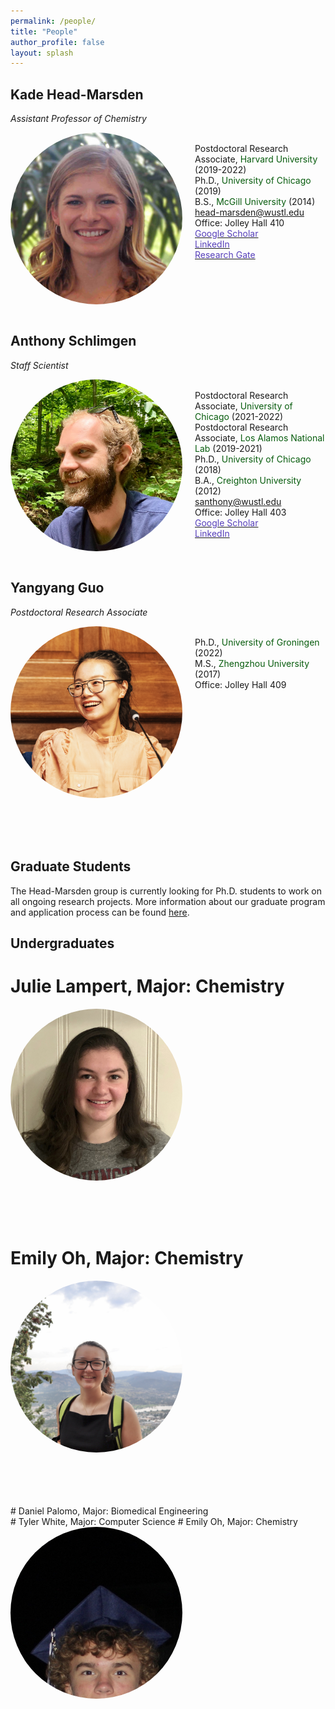 ```yaml
---
permalink: /people/
title: "People"
author_profile: false
layout: splash
---
```

  


## Kade Head-Marsden  
*Assistant Professor of Chemistry*

<div class="column selected-category-label small-7 medium-9">
   <div id="image" class="label-image"> <img src="/assets/images/KHM.jpg" style = "object-fit: cover;                                 
  width: 275px;
  height: 275px;
  object-position: center 40%;
  float:left; border-radius:50%; margin: 0px 20px 0px 0px;"></div>
   <div id="category" class="label-category">
     <br> Postdoctoral Research Associate, <span style="color: #075c0d;">Harvard University</span> (2019-2022)  
     <br> Ph.D., <span style="color: #075c0d;">University of Chicago</span> (2019)  
     <br> B.S., <span style="color: #075c0d;">McGill University</span> (2014)  
     <br> <a href = "mailto: head-marsden@wustl.edu">head-marsden@wustl.edu</a>
     <br> Office: Jolley Hall 410 
     <br> <a href = "https://scholar.google.com/citations?user=b-ICXpQAAAAJ&hl=en"> <span style="color: #563fbaff;">Google Scholar</span> </a> 
     <br> <a href = "https://www.linkedin.com/in/kheadmarsden/"> <span style="color: #563fbaff;">LinkedIn</span> </a>  
     <br> <a href = "https://www.researchgate.net/profile/Kade-Head-Marsden"> <span style="color: #563fbaff;">Research Gate</span> </a> 
     </div>
</div>

<br />

## Anthony Schlimgen
*Staff Scientist*

<div class="column selected-category-label small-7 medium-9">
   <div id="image" class="label-image"> <img src="/assets/images/AWS.jpeg" style = "object-fit: cover;
  width: 275px;
  height: 275px;
  object-position: center 30%;
  float:left; border-radius:50%; margin: 0px 20px 0px 0px;">  </div>
   <div id="category" class="label-category">
     <br> Postdoctoral Research Associate, <span style="color: #075c0d;">University of Chicago</span> (2021-2022) 
     <br> Postdoctoral Research Associate, <span style="color: #075c0d;">Los Alamos National Lab</span> (2019-2021)
     <br> Ph.D., <span style="color: #075c0d;">University of Chicago</span> (2018) 
     <br> B.A., <span style="color: #075c0d;">Creighton University</span> (2012)  
     <br> <a href = "mailto: santhony@wustl.edu">santhony@wustl.edu</a>  
     <br> Office: Jolley Hall 403
     <br> <a href = "https://scholar.google.com/citations?user=FNTA_00AAAAJ&hl=en&oi=sra"> <span style="color: #563fbaff;">Google Scholar</span> </a> 
     <br> <a href = "https://www.linkedin.com/in/anthony-schlimgen-477649152/"> <span style="color: #563fbaff;">LinkedIn</span> </a>  
     </div>
</div>

<br />

## Yangyang Guo
*Postdoctoral Research Associate*

<div class="column selected-category-label small-7 medium-9">
   <div id="image" class="label-image"> <img src="/assets/images/YG.png" style = "object-fit: cover;
  width: 275px;
  height: 275px;
  object-position: center 30%;
  float:left; border-radius:50%; margin: 0px 20px 0px 0px;">  </div>
   <div id="category" class="label-category">
     <br> Ph.D., <span style="color: #075c0d;">University of Groningen</span> (2022) 
     <br> M.S., <span style="color: #075c0d;">Zhengzhou University</span> (2017)   
     <br> Office: Jolley Hall 409  
     </div>
</div>

<br />
<br />
<br />
<br />
  
## Graduate Students

The Head-Marsden group is currently looking for Ph.D. students to work on all ongoing research projects. More information about our graduate program and application process can be found <a href="https://chemistry.wustl.edu/graduate">here</a>. 

## Undergraduates

# Julie Lampert, Major: Chemistry
<div class="column selected-category-label small-7 medium-9">
   <div id="image" class="label-image"> <img src="/assets/images/JSL.jpg" style = "object-fit: cover;
  width: 275px;
  height: 275px;
  object-position: center 30%;
  float:left; border-radius:50%; margin: 0px 20px 0px 0px;">  </div>
</div>

<br />
<br />
<br />
<br />

# Emily Oh, Major: Chemistry
<div class="column selected-category-label small-7 medium-9">
   <div id="image" class="label-image"> <img src="/assets/images/EO.jpeg" style = "object-fit: cover;
  width: 275px;
  height: 275px;
  object-position: center 30%;
  float:left; border-radius:50%; margin: 0px 20px 0px 0px;">  </div>
</div>

<br />
<br />
<br />
<br />


<br />
# Daniel Palomo, Major: Biomedical Engineering
<br />
# Tyler White, Major: Computer Science
# Emily Oh, Major: Chemistry
<div class="column selected-category-label small-7 medium-9">
   <div id="image" class="label-image"> <img src="/assets/images/TW.jpg" style = "object-fit: cover;
  width: 275px;
  height: 275px;
  object-position: center 30%;
  float:left; border-radius:50%; margin: 0px 20px 0px 0px;">  </div>
</div>

<br />
<br />
<br />
<br />

